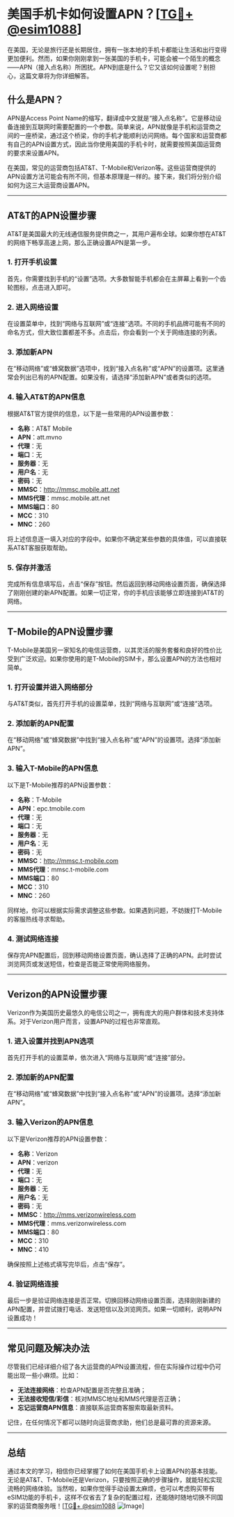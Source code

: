 # 美国手机卡如何设置APN？[[TG💪+ @esim1088](https://t.me/s/esim1088)]

在美国，无论是旅行还是长期居住，拥有一张本地的手机卡都能让生活和出行变得更加便利。然而，如果你刚刚拿到一张美国的手机卡，可能会被一个陌生的概念——APN（接入点名称）所困扰。APN到底是什么？它又该如何设置呢？别担心，这篇文章将为你详细解答。

## 什么是APN？

APN是Access Point Name的缩写，翻译成中文就是“接入点名称”。它是移动设备连接到互联网时需要配置的一个参数。简单来说，APN就像是手机和运营商之间的一座桥梁，通过这个桥梁，你的手机才能顺利访问网络。每个国家和运营商都有自己的APN设置方式，因此当你使用美国的手机卡时，就需要按照美国运营商的要求来设置APN。

在美国，常见的运营商包括AT&T、T-Mobile和Verizon等。这些运营商提供的APN设置方法可能会有所不同，但基本原理是一样的。接下来，我们将分别介绍如何为这三大运营商设置APN。

---

## AT&T的APN设置步骤

AT&T是美国最大的无线通信服务提供商之一，其用户遍布全球。如果你想在AT&T的网络下畅享高速上网，那么正确设置APN是第一步。

### 1. 打开手机设置

首先，你需要找到手机的“设置”选项。大多数智能手机都会在主屏幕上看到一个齿轮图标，点击进入即可。

### 2. 进入网络设置

在设置菜单中，找到“网络与互联网”或“连接”选项。不同的手机品牌可能有不同的命名方式，但大致位置都差不多。点击后，你会看到一个关于网络连接的列表。

### 3. 添加新APN

在“移动网络”或“蜂窝数据”选项中，找到“接入点名称”或“APN”的设置项。这里通常会列出已有的APN配置。如果没有，请选择“添加新APN”或者类似的选项。

### 4. 输入AT&T的APN信息

根据AT&T官方提供的信息，以下是一些常用的APN设置参数：

- **名称**：AT&T Mobile
- **APN**：att.mvno
- **代理**：无
- **端口**：无
- **服务器**：无
- **用户名**：无
- **密码**：无
- **MMSC**：http://mmsc.mobile.att.net
- **MMS代理**：mmsc.mobile.att.net
- **MMS端口**：80
- **MCC**：310
- **MNC**：260

将上述信息逐一填入对应的字段中。如果你不确定某些参数的具体值，可以直接联系AT&T客服获取帮助。

### 5. 保存并激活

完成所有信息填写后，点击“保存”按钮。然后返回到移动网络设置页面，确保选择了刚刚创建的新APN配置。如果一切正常，你的手机应该能够立即连接到AT&T的网络。

---

## T-Mobile的APN设置步骤

T-Mobile是美国另一家知名的电信运营商，以其灵活的服务套餐和良好的性价比受到广泛欢迎。如果你使用的是T-Mobile的SIM卡，那么设置APN的方法也相对简单。

### 1. 打开设置并进入网络部分

与AT&T类似，首先打开手机的设置菜单，找到“网络与互联网”或“连接”选项。

### 2. 添加新的APN配置

在“移动网络”或“蜂窝数据”中找到“接入点名称”或“APN”的设置项。选择“添加新APN”。

### 3. 输入T-Mobile的APN信息

以下是T-Mobile推荐的APN设置参数：

- **名称**：T-Mobile
- **APN**：epc.tmobile.com
- **代理**：无
- **端口**：无
- **服务器**：无
- **用户名**：无
- **密码**：无
- **MMSC**：http://mmsc.t-mobile.com
- **MMS代理**：mmsc.t-mobile.com
- **MMS端口**：80
- **MCC**：310
- **MNC**：260

同样地，你可以根据实际需求调整这些参数。如果遇到问题，不妨拨打T-Mobile的客服热线寻求帮助。

### 4. 测试网络连接

保存完APN配置后，回到移动网络设置页面，确认选择了正确的APN。此时尝试浏览网页或发送短信，检查是否能正常使用网络服务。

---

## Verizon的APN设置步骤

Verizon作为美国历史最悠久的电信公司之一，拥有庞大的用户群体和技术支持体系。对于Verizon用户而言，设置APN的过程也非常直观。

### 1. 进入设置并找到APN选项

首先打开手机的设置菜单，依次进入“网络与互联网”或“连接”部分。

### 2. 添加新的APN配置

在“移动网络”或“蜂窝数据”中找到“接入点名称”或“APN”的设置项。选择“添加新APN”。

### 3. 输入Verizon的APN信息

以下是Verizon推荐的APN设置参数：

- **名称**：Verizon
- **APN**：verizon
- **代理**：无
- **端口**：无
- **服务器**：无
- **用户名**：无
- **密码**：无
- **MMSC**：http://mms.verizonwireless.com
- **MMS代理**：mms.verizonwireless.com
- **MMS端口**：80
- **MCC**：310
- **MNC**：410

确保按照上述格式填写完毕后，点击“保存”。

### 4. 验证网络连接

最后一步是验证网络连接是否正常。切换回移动网络设置页面，选择刚刚新建的APN配置，并尝试拨打电话、发送短信以及浏览网页。如果一切顺利，说明APN设置成功！

---

## 常见问题及解决办法

尽管我们已经详细介绍了各大运营商的APN设置流程，但在实际操作过程中仍可能出现一些小麻烦。比如：

- **无法连接网络**：检查APN配置是否完整且准确；
- **无法接收短信/彩信**：核对MMSC地址和MMS代理是否正确；
- **忘记运营商APN信息**：直接联系运营商客服索取最新资料。

记住，在任何情况下都可以随时向运营商求助，他们总是最可靠的资源来源。

---

## 总结

通过本文的学习，相信你已经掌握了如何在美国手机卡上设置APN的基本技能。无论是AT&T、T-Mobile还是Verizon，只要按照正确的步骤操作，就能轻松实现流畅的网络体验。当然啦，如果你觉得手动设置太麻烦，也可以考虑购买带有eSIM功能的手机卡，这样不仅省去了复杂的配置过程，还能随时随地切换不同国家的运营商服务哦！[[TG💪+ @esim1088](https://t.me/s/esim1088) ![Image](https://i.postimg.cc/4NQfJmqS/Snipaste-2025-05-13-00-14-12.png)]